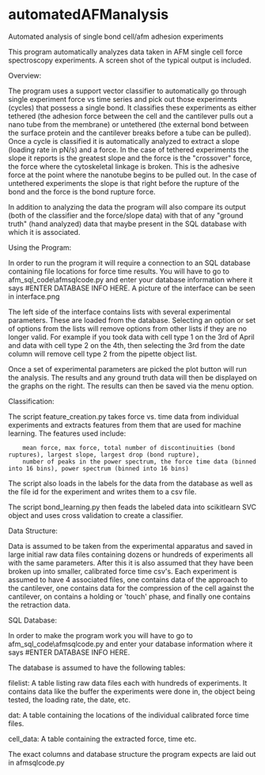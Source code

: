 automatedAFManalysis
====================

Automated analysis of single bond cell/afm adhesion experiments

This program automatically analyzes data taken in AFM single cell force spectroscopy experiments. A screen shot of the typical
output is included.

Overview:

The program uses a support vector classifier to automatically go through single experiment force vs time series and pick out those
experiments (cycles) that possess a single bond.  It classifies these experiments as either tethered (the adhesion force between 
the cell and the cantilever pulls out a nano tube from the membrane) or untethered (the external bond between the surface protein 
and the cantilever breaks before a tube can be pulled). Once a cycle is classified it is automatically analyzed to extract a slope
(loading rate in pN/s) and a force.  In the case of tethered experiments the slope it reports is the greatest slope and the force
is the "crossover" force, the force where the cytoskeletal linkage is broken.  This is the adhesive force at the point where the
nanotube begins to be pulled out.  In the case of untethered experiments the slope is that right before the rupture of the bond
and the force is the bond rupture force.

In addition to analyzing the data the program will also compare its output (both of the classifier and the force/slope data) with
that of any "ground truth" (hand analyzed) data that maybe present in the SQL database with which it is associated.

Using the Program:

In order to run the program it will require a connection to an SQL database containing file locations for force time results.
You will have to go to afm_sql_code\afmsqlcode.py and enter your database information where it says #ENTER DATABASE INFO HERE.
A picture of the interface can be seen in interface.png

The left side of the interface contains lists with several experimental parameters.  These are loaded from the database.
Selecting an option or set of options from the lists will remove options from other lists if they are no longer valid.  For
example if you took data with cell type 1 on the 3rd of April and data with cell type 2 on the 4th, then selecting the 3rd from
the date column will remove cell type 2 from the pipette object list.

Once a set of experimental parameters are picked the plot button will run the analysis.  The results and any ground truth data
will then be displayed on the graphs on the right.  The results can then be saved via the menu option.

Classification:

The script feature_creation.py takes force vs. time data from individual experiments and extracts features from them that are
used for machine learning.  The features used include:

        mean force, max force, total number of discontinuities (bond ruptures), largest slope, largest drop (bond rupture),
        number of peaks in the power spectrum, the force time data (binned into 16 bins), power spectrum (binned into 16 bins)

The script also loads in the labels for the data from the database as well as the file id for the experiment and writes them
to a csv file.

The script bond_learning.py then feads the labeled data into scikitlearn SVC object and uses cross validation to create a
classifier.

Data Structure:

Data is assumed to be taken from the experimental apparatus and saved in large initial raw data files containing dozens or
hundreds of experiments all with the same parameters.  After this it is also assumed that they have been broken up into smaller,
calibrated force time csv's.  Each experiment is assumed to have 4 associated files, one contains data of the approach to the
cantilever, one contains data for the compression of the cell against the cantilever, on contains a holding or 'touch' phase,
and finally one contains the retraction data.

  SQL Database:
  
  In order to make the program work you will have to go to afm_sql_code\afmsqlcode.py and enter your database information where
  it says #ENTER DATABASE INFO HERE.
  
  The database is assumed to have the following tables:
  
  filelist: A table listing raw data files each with hundreds of experiments.  It contains data like the buffer the experiments
            were done in, the object being tested, the loading rate, the date, etc.
  
  dat: A table containing the locations of the individual calibrated force time files.
  
  cell_data: A table containing the extracted force, time etc.
  
  The exact columns and database structure the program expects are laid out in afmsqlcode.py
